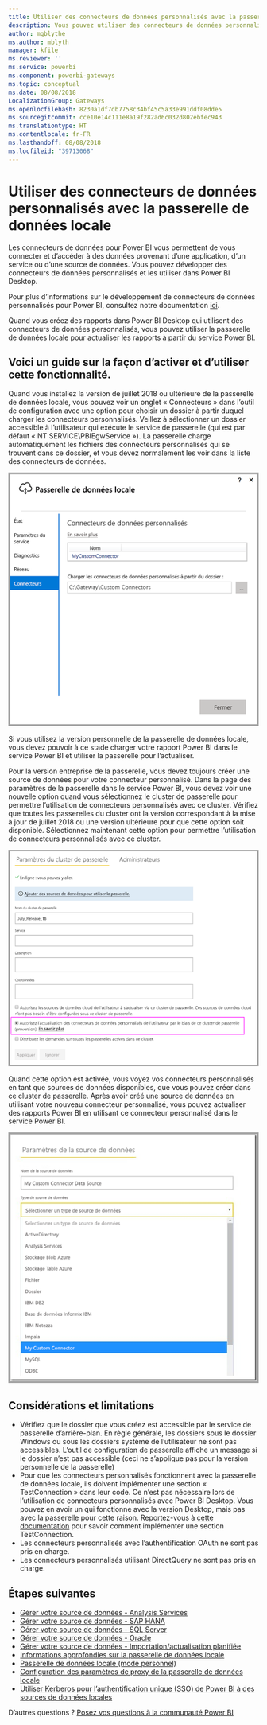 ```yaml
---
title: Utiliser des connecteurs de données personnalisés avec la passerelle de données locale
description: Vous pouvez utiliser des connecteurs de données personnalisés avec la passerelle de données locale.
author: mgblythe
ms.author: mblyth
manager: kfile
ms.reviewer: ''
ms.service: powerbi
ms.component: powerbi-gateways
ms.topic: conceptual
ms.date: 08/08/2018
LocalizationGroup: Gateways
ms.openlocfilehash: 8230a1df7db7758c34bf45c5a33e991ddf08dde5
ms.sourcegitcommit: cce10e14c111e8a19f282ad6c032d802ebfec943
ms.translationtype: HT
ms.contentlocale: fr-FR
ms.lasthandoff: 08/08/2018
ms.locfileid: "39713068"
---
```

# <a name="use-custom-data-connectors-with-the-on-premises-data-gateway"></a>Utiliser des connecteurs de données personnalisés avec la passerelle de données locale

Les connecteurs de données pour Power BI vous permettent de vous connecter et d’accéder à des données provenant d’une application, d’un service ou d’une source de données. Vous pouvez développer des connecteurs de données personnalisés et les utiliser dans Power BI Desktop.

Pour plus d’informations sur le développement de connecteurs de données personnalisés pour Power BI, consultez notre documentation [ici](http://aka.ms/dataconnectors).

Quand vous créez des rapports dans Power BI Desktop qui utilisent des connecteurs de données personnalisés, vous pouvez utiliser la passerelle de données locale pour actualiser les rapports à partir du service Power BI.

## <a name="here-is-a-guide-on-how-to-enable-and-use-this-capability"></a>Voici un guide sur la façon d’activer et d’utiliser cette fonctionnalité.

Quand vous installez la version de juillet 2018 ou ultérieure de la passerelle de données locale, vous pouvez voir un onglet « Connecteurs » dans l’outil de configuration avec une option pour choisir un dossier à partir duquel charger les connecteurs personnalisés. Veillez à sélectionner un dossier accessible à l’utilisateur qui exécute le service de passerelle (qui est par défaut « NT SERVICE\PBIEgwService »). La passerelle charge automatiquement les fichiers des connecteurs personnalisés qui se trouvent dans ce dossier, et vous devez normalement les voir dans la liste des connecteurs de données.

![Connecteur personnalisé 1](media/service-gateway-custom-connectors/gateway-onprem-customconnector1.png)

Si vous utilisez la version personnelle de la passerelle de données locale, vous devez pouvoir à ce stade charger votre rapport Power BI dans le service Power BI et utiliser la passerelle pour l’actualiser.

Pour la version entreprise de la passerelle, vous devez toujours créer une source de données pour votre connecteur personnalisé. Dans la page des paramètres de la passerelle dans le service Power BI, vous devez voir une nouvelle option quand vous sélectionnez le cluster de passerelle pour permettre l’utilisation de connecteurs personnalisés avec ce cluster. Vérifiez que toutes les passerelles du cluster ont la version correspondant à la mise à jour de juillet 2018 ou une version ultérieure pour que cette option soit disponible. Sélectionnez maintenant cette option pour permettre l’utilisation de connecteurs personnalisés avec ce cluster.

![Connecteur personnalisé 2](media/service-gateway-custom-connectors/gateway-onprem-customconnector2.png)

Quand cette option est activée, vous voyez vos connecteurs personnalisés en tant que sources de données disponibles, que vous pouvez créer dans ce cluster de passerelle. Après avoir créé une source de données en utilisant votre nouveau connecteur personnalisé, vous pouvez actualiser des rapports Power BI en utilisant ce connecteur personnalisé dans le service Power BI.

![Connecteur personnalisé 3](media/service-gateway-custom-connectors/gateway-onprem-customconnector3.png)

## <a name="considerations-and-limitations"></a>Considérations et limitations

* Vérifiez que le dossier que vous créez est accessible par le service de passerelle d’arrière-plan. En règle générale, les dossiers sous le dossier Windows ou sous les dossiers système de l’utilisateur ne sont pas accessibles. L’outil de configuration de passerelle affiche un message si le dossier n’est pas accessible (ceci ne s’applique pas pour la version personnelle de la passerelle)
* Pour que les connecteurs personnalisés fonctionnent avec la passerelle de données locale, ils doivent implémenter une section « TestConnection » dans leur code. Ce n’est pas nécessaire lors de l’utilisation de connecteurs personnalisés avec Power BI Desktop. Vous pouvez en avoir un qui fonctionne avec la version Desktop, mais pas avec la passerelle pour cette raison. Reportez-vous à [cette documentation](https://github.com/Microsoft/DataConnectors/blob/master/docs/m-extensions.md#implementing-testconnection-for-gateway-support) pour savoir comment implémenter une section TestConnection.
* Les connecteurs personnalisés avec l’authentification OAuth ne sont pas pris en charge.
* Les connecteurs personnalisés utilisant DirectQuery ne sont pas pris en charge.

## <a name="next-steps"></a>Étapes suivantes

* [Gérer votre source de données - Analysis Services](service-gateway-enterprise-manage-ssas.md)  
* [Gérer votre source de données - SAP HANA](service-gateway-enterprise-manage-sap.md)  
* [Gérer votre source de données - SQL Server](service-gateway-enterprise-manage-sql.md)  
* [Gérer votre source de données - Oracle](service-gateway-onprem-manage-oracle.md)  
* [Gérer votre source de données - Importation/actualisation planifiée](service-gateway-enterprise-manage-scheduled-refresh.md)  
* [Informations approfondies sur la passerelle de données locale](service-gateway-onprem-indepth.md)  
* [Passerelle de données locale (mode personnel)](service-gateway-personal-mode.md)
* [Configuration des paramètres de proxy de la passerelle de données locale](service-gateway-proxy.md)  
* [Utiliser Kerberos pour l’authentification unique (SSO) de Power BI à des sources de données locales](service-gateway-kerberos-for-sso-pbi-to-on-premises-data.md)  

D’autres questions ? [Posez vos questions à la communauté Power BI](http://community.powerbi.com/)
